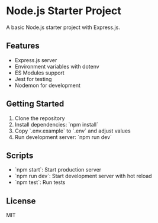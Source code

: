 # Node.js Starter Project

A basic Node.js starter project with Express.js.

## Features

- Express.js server
- Environment variables with dotenv
- ES Modules support
- Jest for testing
- Nodemon for development

## Getting Started

1. Clone the repository
2. Install dependencies: \`npm install\`
3. Copy \`.env.example\` to \`.env\` and adjust values
4. Run development server: \`npm run dev\`

## Scripts

- \`npm start\`: Start production server
- \`npm run dev\`: Start development server with hot reload
- \`npm test\`: Run tests

## License

MIT